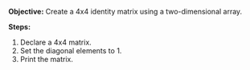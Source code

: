 **Objective:** Create a 4x4 identity matrix using a two-dimensional array.

**Steps:**

1. Declare a 4x4 matrix.
2. Set the diagonal elements to 1.
3. Print the matrix.
